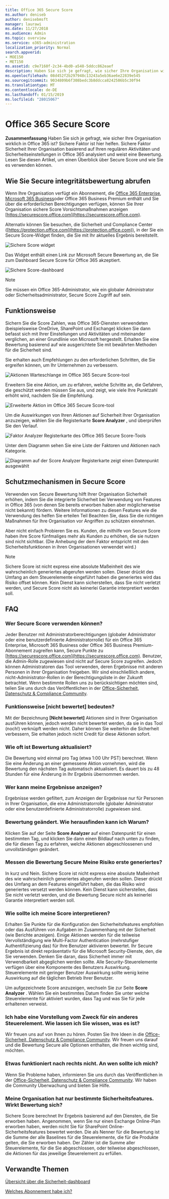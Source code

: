 ```yaml
---
title: Office 365 Secure Score
ms.author: deniseb
author: denisebmsft
manager: laurawi
ms.date: 11/27/2018
ms.audience: Admin
ms.topic: overview
ms.service: o365-administration
localization_priority: Normal
search.appverid:
- MOE150
- MET150
ms.assetid: c9e7160f-2c34-4bd0-a548-5ddcc862eaef
description: Haben Sie sich je gefragt, wie sicher Ihre Organisation wirklich in Office 365 ist? Sichere Faktor ist hier helfen. Sichere Faktor Sicherheit Ihrer Organisation basierend auf Ihren regulären Aktivitäten und Sicherheitseinstellungen in Office 365 analysiert und weist eine Bewertung.
ms.openlocfilehash: 08d452f2b297948c13243a5eb36ae6e22839e545
ms.sourcegitcommit: 9034809b6f308bedc3b8ddcca8242586b5c30f94
ms.translationtype: MT
ms.contentlocale: de-DE
ms.lasthandoff: 01/15/2019
ms.locfileid: "28015067"
---
```

# <a name="office-365-secure-score"></a>Office 365 Secure Score

**Zusammenfassung** Haben Sie sich je gefragt, wie sicher Ihre Organisation wirklich in Office 365 ist? Sichere Faktor ist hier helfen. Sichere Faktor Sicherheit Ihrer Organisation basierend auf Ihren regulären Aktivitäten und Sicherheitseinstellungen in Office 365 analysiert und weist eine Bewertung. Lesen Sie diesen Artikel, um einen Überblick über Secure Score und wie Sie es verwenden können.
  
## <a name="how-to-get-to-secure-score"></a>Wie Sie Secure integritätsbewertung abrufen

Wenn Ihre Organisation verfügt ein Abonnement, die [Office 365 Enterprise](https://docs.microsoft.com/office365/enterprise/), [Microsoft 365 Business](https://docs.microsoft.com/microsoft-365/business/)oder Office 365 Business Premium enthält und Sie über die erforderlichen Berechtigungen verfügen, können Sie Ihrer Organisation sichere Score Vorsichtsmaßnahmen anzeigen [https://securescore.office.com](https://securescore.office.com). 

Alternativ können Sie besuchen, die Sicherheit und Compliance Center ([https://protection.office.com](https://protection.office.com)), in der Sie ein Secure Score-Widget finden, die Sie mit Ihr aktuelles Ergebnis bereitstellt.

![Sichere Score widget](media/SecureScoreWidget-o365.png)

Das Widget enthält einen Link zur Microsoft Secure Bewertung an, die Sie zum Dashboard Secure Score für Office 365 akzeptiert.

![Sichere Score-dashboard](media/SecureScore-WelcomeScreen.png)

> [!NOTE]
> Sie müssen ein Office 365-Administrator, wie ein globaler Administrator oder Sicherheitsadministrator, Secure Score Zugriff auf sein.
  
## <a name="how-it-works"></a>Funktionsweise

Sichern Sie die Score Zahlen, was Office 365-Diensten verwendeten (beispielsweise OneDrive, SharePoint und Exchange) klicken Sie dann befasst sich mit Ihrer Einstellungen und Aktivitäten und miteinander verglichen, an einer Grundlinie von Microsoft hergestellt. Erhalten Sie eine Bewertung basierend auf wie ausgerichtete Sie mit bewährten Methoden für die Sicherheit sind.
  
Sie erhalten auch Empfehlungen zu den erforderlichen Schritten, die Sie ergreifen können, um Ihr Unternehmen zu verbessern. 
  
![Aktionen Warteschlange im Office 365 Secure Score-tool](media/SecureScore-ActionsToTake.png)
  
Erweitern Sie eine Aktion, um zu erfahren, welche Schritte an, die Gefahren, die geschützt werden müssen Sie aus, und zeigt, wie viele Ihre Punktzahl erhöht wird, nachdem Sie die Empfehlung.
  
![Erweiterte Aktion im Office 365 Secure Score-tool](media/SecureScore-DetailedActionToTake.png)
  
Um die Auswirkungen von Ihren Aktionen auf Sicherheit Ihrer Organisation anzuzeigen, wählen Sie die Registerkarte **Score Analyzer** , und überprüfen Sie den Verlauf. 
  
![Faktor Analyzer Registerkarte des Office 365 Secure Score-Tools](media/SecureScore-ScoreAnalyzer-7days.png)
  
Unter dem Diagramm sehen Sie eine Liste der Faktoren und Aktionen nach Kategorie.
  
![Diagramm auf der Score Analyzer Registerkarte zeigt einen Datenpunkt ausgewählt](media/SecureScore-Analyzer-breakdownbelowchart.png)
  
## <a name="how-secure-score-helps"></a>Schutzmechanismen in Secure Score

Verwenden von Secure Bewertung hilft Ihrer Organisation Sicherheit erhöhen, indem Sie die integrierte Sicherheit bei Verwendung von Features in Office 365 (von denen Sie bereits erworben haben aber möglicherweise nicht bekannt) fördern. Weitere Informationen zu diesen Features wie die Verwendung des helfen Sie erteilen Teil Beachten Sie, dass Sie die richtigen Maßnahmen für Ihre Organisation vor Angriffen zu schützen einnehmen.
  
Aber nicht einfach Probieren Sie es. Kunden, die mithilfe von Secure Score haben ihre Score fünfmaliges mehr als Kunden zu erhöhen, die sie nutzen sind nicht sichtbar. (Die Anhebung der dem Faktor entspricht mit den Sicherheitsfunktionen in ihren Organisationen verwendet wird.)
  
> [!NOTE]
> Sichere Score ist nicht express eine absolute Maßeinheit des wie wahrscheinlich generiertes abgerufen werden sollen. Dieser drückt des Umfang an dem Steuerelemente eingeführt haben die generiertes wird das Risiko offset können. Kein Dienst kann sicherstellen, dass Sie nicht verletzt werden, und Secure Score nicht als keinerlei Garantie interpretiert werden soll. 
  
## <a name="faqs"></a>FAQ

### <a name="who-can-use-secure-score"></a>Wer Secure Score verwenden können?

Jeder Benutzer mit Administratorberechtigungen (globaler Administrator oder eine benutzerdefinierte Administratorrolle) für ein Office 365 Enterprise, Microsoft 365 Business oder Office 365 Business Premium-Abonnement zugreifen kann, Secure Punkte zu [https://securescore.office.com](https://securescore.office.com). Benutzer, die Admin-Rolle zugewiesen sind nicht auf Secure Score zugreifen. Jedoch können Administratoren das Tool verwenden, deren Ergebnisse mit anderen Personen in ihrer Organisation freigeben. Wir sind einschließlich andere, nicht-Administrator-Rollen in der Berechtigungsliste in der Zukunft betrachtet. Wenn bestimmte Rollen uns zu berücksichtigen möchten sind, teilen Sie uns durch das Veröffentlichen in der [Office-Sicherheit, Datenschutz &amp; Compliance Community](https://techcommunity.microsoft.com/t5/Security-Privacy-Compliance/bd-p/security_privacy).
  
### <a name="what-does-not-scored-mean"></a>Funktionsweise [nicht bewertet] bedeuten?

Mit der Bezeichnung **[Nicht bewertet]** Aktionen sind in Ihrer Organisation ausführen können, jedoch werden nicht bewertet werden, da sie in das Tool (noch!) verknüpft werden nicht. Daher können Sie weiterhin die Sicherheit verbessern, Sie erhalten jedoch nicht Credit für diese Aktionen sofort. 
  
### <a name="how-often-is-my-score-updated"></a>Wie oft ist Bewertung aktualisiert?

Die Bewertung wird einmal pro Tag (etwa 1:00 Uhr PST) berechnet. Wenn Sie eine Änderung an einer gemessene Aktion vornehmen, wird die Bewertung den nächsten Tag automatisch aktualisiert. Es dauert bis zu 48 Stunden für eine Änderung in Ihr Ergebnis übernommen werden.
  
### <a name="who-can-see-my-results"></a>Wer kann meine Ergebnisse anzeigen?

Ergebnisse werden gefiltert, zum Anzeigen der Ergebnisse nur für Personen in Ihrer Organisation, die eine Administratorrolle (globaler Administrator oder eine benutzerdefinierte Administratorrolle) zugewiesen sind.
  
### <a name="my-score-changed-how-do-i-figure-out-why"></a>Bewertung geändert. Wie herausfinden kann ich Warum?

Klicken Sie auf der Seite **Score Analyzer** auf einen Datenpunkt für einen bestimmten Tag, und klicken Sie dann einen Bildlauf nach unten zu finden, die für diesen Tag zu erfahren, welche Aktionen abgeschlossenen und unvollständigen geändert. 
  
### <a name="does-the-secure-score-measure-my-risk-of-getting-breached"></a>Messen die Bewertung Secure Meine Risiko erste generiertes?

In kurz und Nein. Sichere Score ist nicht express eine absolute Maßeinheit des wie wahrscheinlich generiertes abgerufen werden sollen. Dieser drückt des Umfang an dem Features eingeführt haben, die das Risiko wird generiertes versetzt werden können. Kein Dienst kann sicherstellen, dass Sie nicht verletzt werden, und die Bewertung Secure nicht als keinerlei Garantie interpretiert werden soll.
  
### <a name="how-should-i-interpret-my-score"></a>Wie sollte ich meine Score interpretieren?

Erhalten Sie Punkte für die Konfiguration den Sicherheitsfeatures empfohlen oder das Ausführen von Aufgaben im Zusammenhang mit der Sicherheit (wie Berichte anzeigen). Einige Aktionen werden für die teilweise Vervollständigung wie Multi-Factor Authentication (mehrstufiger Authentifizierung das) für Ihre Benutzer aktivieren bewertet. Ihr Secure Ergebnis ist direkt repräsentativ für die Microsoft Security-Dienste, den, die Sie verwenden. Denken Sie daran, dass Sicherheit immer mit Verwendbarkeit abgeglichen werden sollte. Alle Security-Steuerelemente verfügen über eine Komponente des Benutzers Auswirkung. Steuerelemente mit geringer Benutzer Auswirkung sollte wenig keine Auswirkung auf die täglichen Betrieb Ihrer Benutzer.
  
Um aufgezeichnete Score anzuzeigen, wechseln Sie zur Seite **Score Analyzer** . Wählen Sie ein bestimmtes Datum finden Sie unter welche Steuerelemente für aktiviert wurden, dass Tag und was Sie für jede erhaltenen verweist. 
  
### <a name="i-have-an-idea-for-another-control-how-do-i-let-you-know-what-it-is"></a>Ich habe eine Vorstellung vom Zweck für ein anderes Steuerelement. Wie lassen ich Sie wissen, was es ist?

Wir freuen uns auf von Ihnen zu hören. Posten Sie Ihre Ideen in die [Office-Sicherheit, Datenschutz &amp; Compliance Community](https://go.microsoft.com/fwlink/?linkid=836898). Wir freuen uns darauf und die Bewertung Secure alle Optionen enthalten, die Ihnen wichtig sind, möchten.
  
### <a name="something-isnt-working-right-who-should-i-contact"></a>Etwas funktioniert nach rechts nicht. An wen sollte ich mich?

Wenn Sie Probleme haben, informieren Sie uns durch das Veröffentlichen in der [Office-Sicherheit, Datenschutz &amp; Compliance Community](hhttps://techcommunity.microsoft.com/t5/Security-Privacy-Compliance/bd-p/security_privacy). Wir haben die Community Überwachung und bieten Sie Hilfe.
  
### <a name="my-organization-only-has-certain-security-features-does-this-affect-my-score"></a>Meine Organisation hat nur bestimmte Sicherheitsfeatures. Wirkt Bewertung sich?

Sichere Score berechnet Ihr Ergebnis basierend auf den Diensten, die Sie erworben haben. Angenommen, wenn Sie nur einen Exchange Online-Plan erworben haben, werden nicht Sie für SharePoint Online-Sicherheitsfeatures bewertet werden. Die als Nenner für die Bewertung ist die Summe der alle Baselines für die Steuerelemente, die für die Produkte gelten, die Sie erworben haben. Der Zähler ist die Summe aller Steuerelemente, für die Sie abgeschlossen, oder teilweise abgeschlossen, die Aktionen für das jeweilige Steuerelement zu erfüllen.

## <a name="related-topics"></a>Verwandte Themen

[Übersicht über die Sicherheit-dashboard](security-dashboard.md)

[Welches Abonnement habe ich?](https://docs.microsoft.com/office365/admin/admin-overview/what-subscription-do-i-have?view=o365-worldwide)
  

